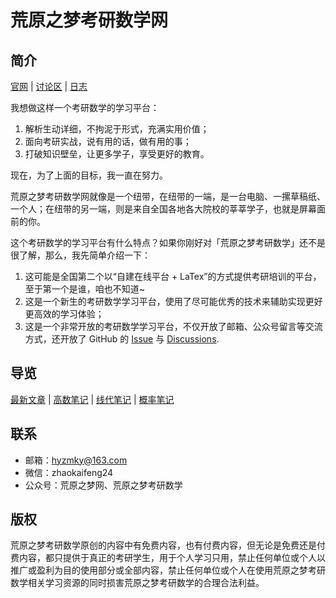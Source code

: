 # 荒原之梦考研数学网

## 简介

[官网](https://zhaokaifeng.com/) | [讨论区](https://github.com/zhaokaifengcom/zhaokaifengcom/discussions) | [日志](log/README.md)

我想做这样一个考研数学的学习平台：

1. 解析生动详细，不拘泥于形式，充满实用价值；
2. 面向考研实战，说有用的话，做有用的事；
3. 打破知识壁垒，让更多学子，享受更好的教育。

现在，为了上面的目标，我一直在努力。

荒原之梦考研数学网就像是一个纽带，在纽带的一端，是一台电脑、一摞草稿纸、一个人；在纽带的另一端，则是来自全国各地各大院校的莘莘学子，也就是屏幕面前的你。

这个考研数学的学习平台有什么特点？如果你刚好对「荒原之梦考研数学」还不是很了解，那么，我先简单介绍一下：

1. 这可能是全国第二个以“自建在线平台 + LaTex”的方式提供考研培训的平台，至于第一个是谁，咱也不知道~
2. 这是一个新生的考研数学学习平台，使用了尽可能优秀的技术来辅助实现更好更高效的学习体验；
3. 这是一个非常开放的考研数学学习平台，不仅开放了邮箱、公众号留言等交流方式，还开放了 GitHub 的 [Issue](https://github.com/zhaokaifengcom/zhaokaifengcom/issues) 与 [Discussions](https://github.com/zhaokaifengcom/zhaokaifengcom/discussions).

## 导览

[最新文章](https://zhaokaifeng.com/index/post/) | [高数笔记](https://zhaokaifeng.com/further-mathematics-latest-posts-page1/) | [线代笔记](https://zhaokaifeng.com/index/linear-algebra-latest-posts-page1/) | [概率笔记](https://zhaokaifeng.com/index/probability-and-statistics-latest-posts-page1/)

## 联系

- 邮箱：hyzmky@163.com
- 微信：zhaokaifeng24
- 公众号：荒原之梦网、荒原之梦考研数学

## 版权

荒原之梦考研数学原创的内容中有免费内容，也有付费内容，但无论是免费还是付费内容，都只提供于真正的考研学生，用于个人学习只用，禁止任何单位或个人以推广或盈利为目的使用部分或全部内容，禁止任何单位或个人在使用荒原之梦考研数学相关学习资源的同时损害荒原之梦考研数学的合理合法利益。